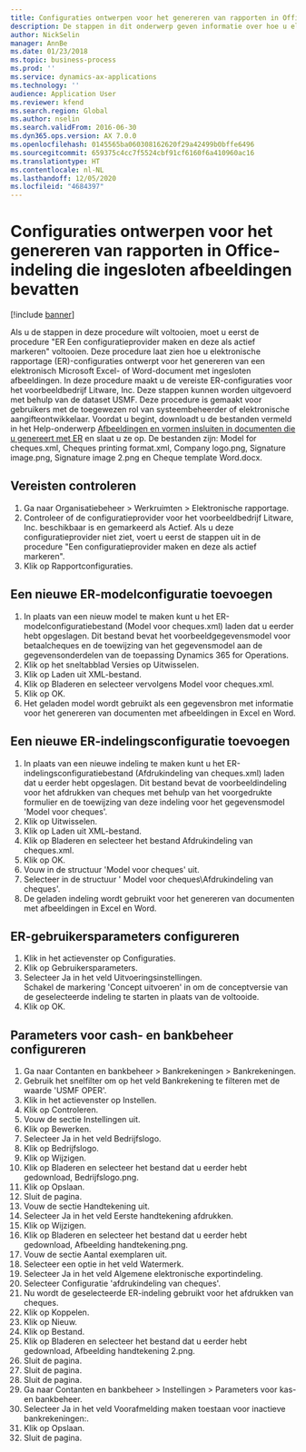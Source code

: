 ```yaml
---
title: Configuraties ontwerpen voor het genereren van rapporten in Office-indeling die ingesloten afbeeldingen bevatten
description: De stappen in dit onderwerp geven informatie over hoe u elektronische rapportage (ER)-configuraties ontwerpt die elektronische documenten in Microsoft Office-indelingen (Excel en Word) genereren die ingesloten afbeeldingen bevatten.
author: NickSelin
manager: AnnBe
ms.date: 01/23/2018
ms.topic: business-process
ms.prod: ''
ms.service: dynamics-ax-applications
ms.technology: ''
audience: Application User
ms.reviewer: kfend
ms.search.region: Global
ms.author: nselin
ms.search.validFrom: 2016-06-30
ms.dyn365.ops.version: AX 7.0.0
ms.openlocfilehash: 0145565ba060308162620f29a42499b0bffe6496
ms.sourcegitcommit: 659375c4cc7f5524cbf91cf6160f6a410960ac16
ms.translationtype: HT
ms.contentlocale: nl-NL
ms.lasthandoff: 12/05/2020
ms.locfileid: "4684397"
---
```

# <a name="design-configurations-to-generate-reports-in-office-format-that-have-embedded-images"></a>Configuraties ontwerpen voor het genereren van rapporten in Office-indeling die ingesloten afbeeldingen bevatten

[!include [banner](../../includes/banner.md)]

Als u de stappen in deze procedure wilt voltooien, moet u eerst de procedure "ER Een configuratieprovider maken en deze als actief markeren" voltooien. Deze procedure laat zien hoe u elektronische rapportage (ER)-configuraties ontwerpt voor het genereren van een elektronisch Microsoft Excel- of Word-document met ingesloten afbeeldingen. In deze procedure maakt u de vereiste ER-configuraties voor het voorbeeldbedrijf Litware, Inc. Deze stappen kunnen worden uitgevoerd met behulp van de dataset USMF. Deze procedure is gemaakt voor gebruikers met de toegewezen rol van systeembeheerder of elektronische aangifteontwikkelaar. Voordat u begint, downloadt u de bestanden vermeld in het Help-onderwerp [Afbeeldingen en vormen insluiten in documenten die u genereert met ER](../electronic-reporting-embed-images-shapes.md) en slaat u ze op. De bestanden zijn: Model for cheques.xml, Cheques printing format.xml, Company logo.png, Signature image.png, Signature image 2.png en Cheque template Word.docx.

## <a name="verify-prerequisites"></a>Vereisten controleren  
 1. Ga naar Organisatiebeheer > Werkruimten > Elektronische rapportage.  
 2. Controleer of de configuratieprovider voor het voorbeeldbedrijf Litware, Inc. beschikbaar is en gemarkeerd als Actief. Als u deze configuratieprovider niet ziet, voert u eerst de stappen uit in de procedure "Een configuratieprovider maken en deze als actief markeren".   
 3. Klik op Rapportconfiguraties.  
 
## <a name="add-a-new-er-model-configuration"></a>Een nieuwe ER-modelconfiguratie toevoegen  
 1. In plaats van een nieuw model te maken kunt u het ER-modelconfiguratiebestand (Model voor cheques.xml) laden dat u eerder hebt opgeslagen. Dit bestand bevat het voorbeeldgegevensmodel voor betaalcheques en de toewijzing van het gegevensmodel aan de gegevensonderdelen van de toepassing Dynamics 365 for Operations.   
 2. Klik op het sneltabblad Versies op Uitwisselen.   
 3. Klik op Laden uit XML-bestand.  
 4. Klik op Bladeren en selecteer vervolgens Model voor cheques.xml.   
 5. Klik op OK.  
 6. Het geladen model wordt gebruikt als een gegevensbron met informatie voor het genereren van documenten met afbeeldingen in Excel en Word.  

## <a name="add-a-new-er-format-configuration"></a>Een nieuwe ER-indelingsconfiguratie toevoegen  
 1. In plaats van een nieuwe indeling te maken kunt u het ER-indelingsconfiguratiebestand (Afdrukindeling van cheques.xml) laden dat u eerder hebt opgeslagen. Dit bestand bevat de voorbeeldindeling voor het afdrukken van cheques met behulp van het voorgedrukte formulier en de toewijzing van deze indeling voor het gegevensmodel 'Model voor cheques'.   
 2. Klik op Uitwisselen.  
 3. Klik op Laden uit XML-bestand.  
 4. Klik op Bladeren en selecteer het bestand Afdrukindeling van cheques.xml.   
 5. Klik op OK.  
 6. Vouw in de structuur 'Model voor cheques' uit.  
 7. Selecteer in de structuur ' Model voor cheques\Afdrukindeling van cheques'.  
 8. De geladen indeling wordt gebruikt voor het genereren van documenten met afbeeldingen in Excel en Word.   

## <a name="configure-er-user-parameters"></a>ER-gebruikersparameters configureren  
 1. Klik in het actievenster op Configuraties.  
 2. Klik op Gebruikersparameters.  
 3. Selecteer Ja in het veld Uitvoeringsinstellingen.  
  Schakel de markering 'Concept uitvoeren' in om de conceptversie van de geselecteerde indeling te starten in plaats van de voltooide.  
 4. Klik op OK.  

## <a name="configure-cash--bank-management-parameters"></a>Parameters voor cash- en bankbeheer configureren  
 1. Ga naar Contanten en bankbeheer > Bankrekeningen > Bankrekeningen.  
 2. Gebruik het snelfilter om op het veld Bankrekening te filteren met de waarde 'USMF OPER'.  
 3. Klik in het actievenster op Instellen.  
 4. Klik op Controleren.  
 5. Vouw de sectie Instellingen uit.  
 6. Klik op Bewerken.  
 7. Selecteer Ja in het veld Bedrijfslogo.  
 8. Klik op Bedrijfslogo.  
 9. Klik op Wijzigen.  
 10. Klik op Bladeren en selecteer het bestand dat u eerder hebt gedownload, Bedrijfslogo.png.   
 11. Klik op Opslaan.  
 12. Sluit de pagina.  
 13. Vouw de sectie Handtekening uit.  
 14. Selecteer Ja in het veld Eerste handtekening afdrukken.  
 15. Klik op Wijzigen.  
 16. Klik op Bladeren en selecteer het bestand dat u eerder hebt gedownload, Afbeelding handtekening.png.   
 17. Vouw de sectie Aantal exemplaren uit.  
 18. Selecteer een optie in het veld Watermerk.  
 19. Selecteer Ja in het veld Algemene elektronische exportindeling.  
 20. Selecteer Configuratie 'afdrukindeling van cheques'.  
 21. Nu wordt de geselecteerde ER-indeling gebruikt voor het afdrukken van cheques.  
 22. Klik op Koppelen.  
 23. Klik op Nieuw.  
 24. Klik op Bestand.  
 25. Klik op Bladeren en selecteer het bestand dat u eerder hebt gedownload, Afbeelding handtekening 2.png.   
 26. Sluit de pagina.  
 27. Sluit de pagina.  
 28. Sluit de pagina.  
 29. Ga naar Contanten en bankbeheer > Instellingen > Parameters voor kas- en bankbeheer.  
 30. Selecteer Ja in het veld Voorafmelding maken toestaan voor inactieve bankrekeningen:.  
 31. Klik op Opslaan.  
 32. Sluit de pagina.  
